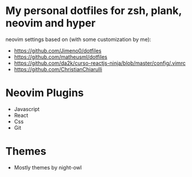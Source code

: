 # My personal dotfiles for zsh, plank, neovim and hyper

neovim settings based on (with some customization by me):

- https://github.com/Jimeno0/dotfiles
- https://github.com/matheusml/dotfiles
- https://github.com/da2k/curso-reactjs-ninja/blob/master/config/.vimrc
- https://github.com/ChristianChiarulli

# Neovim Plugins

- Javascript
- React
- Css
- Git

# Themes

- Mostly themes by night-owl
